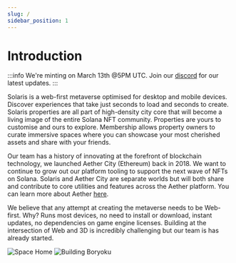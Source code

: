 ```yaml
---
slug: /
sidebar_position: 1
---
```


# Introduction

:::info
We're minting on March 13th @5PM UTC. Join our [discord](https://discord.com/invite/n6sMFbAjUT) for our latest updates.
:::

Solaris is a web-first metaverse optimised for desktop and mobile devices. Discover experiences that take just seconds to load and seconds to create. Solaris properties are all part of high-density city core that will become a living image of the entire Solana NFT community. Properties are yours to customise and ours to explore. Membership allows property owners to curate immersive spaces where you can showcase your most cherished assets and share with your friends.

Our team has a history of innovating at the forefront of blockchain technology, we launched Aether City (Ethereum) back in 2018.
We want to continue to grow out our platform tooling to support the next wave of NFTs on Solana. Solaris and Aether
City are separate worlds but will both share and contribute to core utilities and features across the Aether
platform. You can learn more about Aether [here](https://aethercity.org).

We believe that any attempt at creating the metaverse needs to be Web-first. Why? Runs most devices, no need to install or
download, instant updates, no dependencies on game engine licenses. Building at the intersection of Web and 3D is incredibly
challenging but our team is has already started.


![Space Home](/img/solaris-intro.png)
![Building Boryoku](/img/solaris-spaces-boryoku.jpg)
